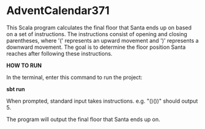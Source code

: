# AdventCalendar371

This Scala program calculates the final floor that Santa ends up on based on a set of instructions. The instructions consist of opening and closing parentheses, where '(' represents an upward movement and ')' represents a downward movement. The goal is to determine the floor position Santa reaches after following these instructions.

**HOW TO RUN**

In the terminal, enter this command to run the project:

**sbt run**

When prompted, standard input takes instructions. e.g. "()())" should output 5.

The program will output the final floor that Santa ends up on.